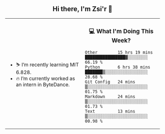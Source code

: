 <h2 align="center"> Hi there, I'm Zsi'r 👋 </h2>

<table>
    <tr>
        <td valign="center" width="50%">
            <ul>
                <li> ⛷️ I’m recently learning MIT 6.828.</li>
                <li> 🔥 I’m currently worked as an intern in ByteDance.</li>
            </ul>
        </td>
       <td valign="top" width="50%">

<h3 align="center"> 💻 What I'm Doing This Week? </h3>

<!--START_SECTION:waka-->
```text
Other        15 hrs 19 mins  ████████████████▓░░░░░░░░   66.19 % 
Python       6 hrs 38 mins   ███████▒░░░░░░░░░░░░░░░░░   28.68 % 
Git Config   24 mins         ▒░░░░░░░░░░░░░░░░░░░░░░░░   01.75 % 
Markdown     24 mins         ▒░░░░░░░░░░░░░░░░░░░░░░░░   01.73 % 
Text         13 mins         ▒░░░░░░░░░░░░░░░░░░░░░░░░   00.98 % 
```
<!--END_SECTION:waka-->
</td></tr>
</table>
